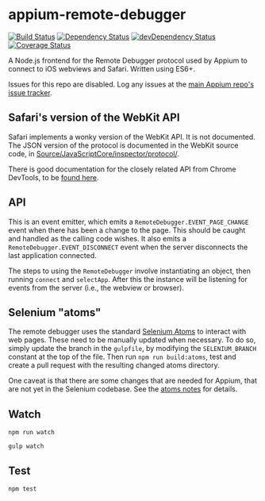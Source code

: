 # appium-remote-debugger

[![Build Status](https://travis-ci.org/appium/appium-remote-debugger.svg)](https://travis-ci.org/appium/appium-remote-debugger)
[![Dependency Status](https://david-dm.org/appium/appium-remote-debugger.svg)](https://david-dm.org/appium/appium-remote-debugger)
[![devDependency Status](https://david-dm.org/appium/appium-remote-debugger/dev-status.svg)](https://david-dm.org/appium/appium-remote-debugger#info=devDependencies)
[![Coverage Status](https://coveralls.io/repos/appium/appium-remote-debugger/badge.svg?branch=master&service=github)](https://coveralls.io/github/appium/appium-remote-debugger?branch=master)

A Node.js frontend for the Remote Debugger protocol used by Appium to connect to iOS webviews and Safari. Written using ES6+.

Issues for this repo are disabled. Log any issues at the [main Appium repo's issue tracker](https://github.com/appium/appium/issues).

## Safari's version of the WebKit API

Safari implements a wonky version of the WebKit API. It is not documented. The
JSON version of the protocol is documented in the WebKit source code, in
[Source/JavaScriptCore/inspector/protocol/](https://github.com/WebKit/webkit/tree/master/Source/JavaScriptCore/inspector/protocol).

There is good documentation for the closely related API from Chrome DevTools, to
be [found here](https://chromedevtools.github.io/devtools-protocol/).

## API

This is an event emitter, which emits a `RemoteDebugger.EVENT_PAGE_CHANGE` event when there has been a change to the page. This should be caught and handled as the calling code wishes. It also emits a `RemoteDebugger.EVENT_DISCONNECT` event when the server disconnects the last application connected.

The steps to using the `RemoteDebugger` involve instantiating an object, then running `connect` and `selectApp`. After this the instance will be listening for events from the server (i.e., the webview or browser).

## Selenium "atoms"

The remote debugger uses the standard [Selenium Atoms](https://github.com/SeleniumHQ/selenium/tree/master/javascript/atoms)
to interact with web pages. These need to be manually updated when necessary. To
do so, simply update the branch in the `gulpfile`, by modifying the `SELENIUM_BRANCH`
constant at the top of the file. Then run `npm run build:atoms`, test and create
a pull request with the resulting changed atoms directory.

One caveat is that there are some changes that are needed for Appium, that are
not yet in the Selenium codebase. See the [atoms notes](./atoms-notes.md) for
details.


## Watch

```
npm run watch
```

```
gulp watch
```

## Test

```
npm test
```
